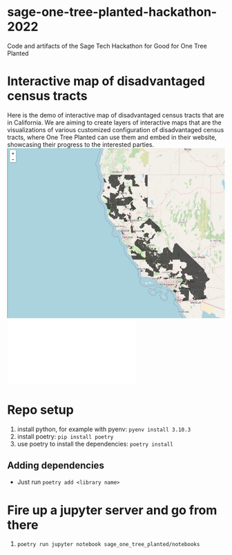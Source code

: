 # sage-one-tree-planted-hackathon-2022
Code and artifacts of the Sage Tech Hackathon for Good for One Tree Planted

# Interactive map of disadvantaged census tracts
Here is the demo of interactive map of disadvantaged census tracts that are
in California.
We are aiming to create layers of interactive maps that are the visualizations of
various customized configuration of disadvantaged census tracts, where One Tree Planted
can use them and embed in their website, showcasing their progress to the interested
parties.
![screen shot interactive_map ](sage_one_tree_planted/CA_disadvantaged_tracts.png)
![interactive_map](sage_one_tree_planted/DF_PFS_CA.html)


# Repo setup

1. install python, for example with pyenv: `pyenv install 3.10.3`
2. install poetry: `pip install poetry`
3. use poetry to install the dependencies: `poetry install`

## Adding dependencies

- Just run `poetry add <library name>`

# Fire up a jupyter server and go from there
1. `poetry run jupyter notebook sage_one_tree_planted/notebooks`
